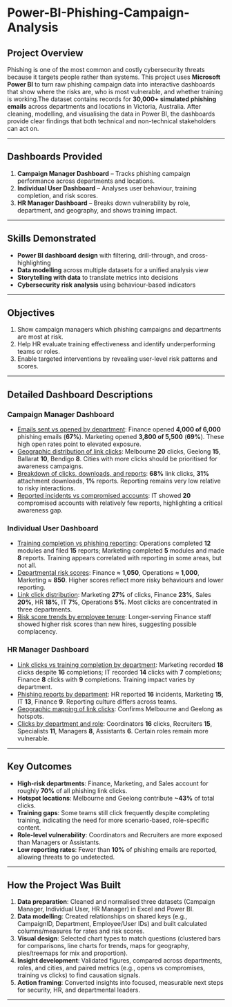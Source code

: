 # Power-BI-Phishing-Campaign-Analysis

## Project Overview

Phishing is one of the most common and costly cybersecurity threats because it targets people rather than systems. This project uses **Microsoft Power BI** to turn raw phishing campaign data into interactive dashboards that show where the risks are, who is most vulnerable, and whether training is working.The dataset contains records for **30,000+ simulated phishing emails** across departments and locations in Victoria, Australia. After cleaning, modelling, and visualising the data in Power BI, the dashboards provide clear findings that both technical and non-technical stakeholders can act on.

---
## Dashboards Provided
1. **Campaign Manager Dashboard** – Tracks phishing campaign performance across departments and locations.
2. **Individual User Dashboard** – Analyses user behaviour, training completion, and risk scores.
3. **HR Manager Dashboard** – Breaks down vulnerability by role, department, and geography, and shows training impact.
---
## Skills Demonstrated
- **Power BI dashboard design** with filtering, drill-through, and cross-highlighting
- **Data modelling** across multiple datasets for a unified analysis view
- **Storytelling with data** to translate metrics into decisions
- **Cybersecurity risk analysis** using behaviour-based indicators
---
## Objectives
1. Show campaign managers which phishing campaigns and departments are most at risk.
2. Help HR evaluate training effectiveness and identify underperforming teams or roles.
3. Enable targeted interventions by revealing user-level risk patterns and scores.
---
## Detailed Dashboard Descriptions
### **Campaign Manager Dashboard**
- <u>Emails sent vs opened by department</u>: Finance opened **4,000 of 6,000** phishing emails (**67%**). Marketing opened **3,800 of 5,500** (**69%**). These high open rates point to elevated exposure.
- <u>Geographic distribution of link clicks</u>: Melbourne **20** clicks, Geelong **15**, Ballarat **10**, Bendigo **8**. Cities with more clicks should be prioritised for awareness campaigns.
- <u>Breakdown of clicks, downloads, and reports</u>: **68%** link clicks, **31%** attachment downloads, **1%** reports. Reporting remains very low relative to risky interactions.
- <u>Reported incidents vs compromised accounts</u>: IT showed **20** compromised accounts with relatively few reports, highlighting a critical awareness gap.
### **Individual User Dashboard**
- <u>Training completion vs phishing reporting</u>: Operations completed **12** modules and filed **15** reports; Marketing completed **5** modules and made **8** reports. Training appears correlated with reporting in some areas, but not all.
- <u>Departmental risk scores</u>: Finance ≈ **1,050**, Operations ≈ **1,000**, Marketing ≈ **850**. Higher scores reflect more risky behaviours and lower reporting.
- <u>Link click distribution</u>: Marketing **27%** of clicks, Finance **23%**, Sales **20%**, HR **18%**, IT **7%**, Operations **5%**. Most clicks are concentrated in three departments.
- <u>Risk score trends by employee tenure</u>: Longer-serving Finance staff showed higher risk scores than new hires, suggesting possible complacency.
### **HR Manager Dashboard**
- <u>Link clicks vs training completion by department</u>: Marketing recorded **18** clicks despite **16** completions; IT recorded **14** clicks with **7** completions; Finance **8** clicks with **9** completions. Training impact varies by department.
- <u>Phishing reports by department</u>: HR reported **16** incidents, Marketing **15**, IT **13**, Finance **9**. Reporting culture differs across teams.
- <u>Geographic mapping of link clicks</u>: Confirms Melbourne and Geelong as hotspots.
- <u>Clicks by department and role</u>: Coordinators **16** clicks, Recruiters **15**, Specialists **11**, Managers **8**, Assistants **6**. Certain roles remain more vulnerable.
---
## Key Outcomes
- **High-risk departments**: Finance, Marketing, and Sales account for roughly **70%** of all phishing link clicks.
- **Hotspot locations**: Melbourne and Geelong contribute **~43%** of total clicks.
- **Training gaps**: Some teams still click frequently despite completing training, indicating the need for more scenario-based, role-specific content.
- **Role-level vulnerability**: Coordinators and Recruiters are more exposed than Managers or Assistants.
- **Low reporting rates**: Fewer than **10%** of phishing emails are reported, allowing threats to go undetected.
---
## How the Project Was Built
1. **Data preparation**: Cleaned and normalised three datasets (Campaign Manager, Individual User, HR Manager) in Excel and Power BI.
2. **Data modelling**: Created relationships on shared keys (e.g., CampaignID, Department, Employee/User IDs) and built calculated columns/measures for rates and risk scores.
3. **Visual design**: Selected chart types to match questions (clustered bars for comparisons, line charts for trends, maps for geography, pies/treemaps for mix and proportion).
4. **Insight development**: Validated figures, compared across departments, roles, and cities, and paired metrics (e.g., opens vs compromises, training vs clicks) to find causation signals.
5. **Action framing**: Converted insights into focused, measurable next steps for security, HR, and departmental leaders.
---

